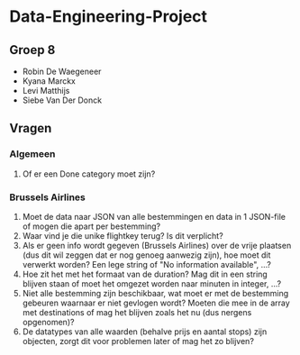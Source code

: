 # Data-Engineering-Project

## Groep 8

- Robin De Waegeneer
- Kyana Marckx
- Levi Matthijs
- Siebe Van Der Donck

## Vragen

### Algemeen

1. Of er een Done category moet zijn?

### Brussels Airlines
1. Moet de data naar JSON van alle bestemmingen en data in 1 JSON-file of mogen die apart per bestemming?
2. Waar vind je die unike flightkey terug? Is dit verplicht?
3. Als er geen info wordt gegeven (Brussels Airlines) over de vrije plaatsen (dus dit wil zeggen dat er nog genoeg aanwezig zijn), hoe moet dit verwerkt worden? Een lege string of "No information available", ...?
4. Hoe zit het met het formaat van de duration? Mag dit in een string blijven staan of moet het omgezet worden naar minuten in integer, ...?
5. Niet alle bestemming zijn beschikbaar, wat moet er met de bestemming gebeuren waarnaar er niet gevlogen wordt? Moeten die mee in de array met destinations of mag het blijven zoals het nu (dus nergens opgenomen)?
6. De datatypes van alle waarden (behalve prijs en aantal stops) zijn objecten, zorgt dit voor problemen later of mag het zo blijven?
